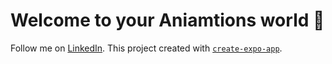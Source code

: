 # Welcome to your Aniamtions world 👋

Follow me on  [LinkedIn](https://www.linkedin.com/in/abdulmateenchitrali/). 
This project created with [`create-expo-app`](https://www.npmjs.com/package/create-expo-app).

